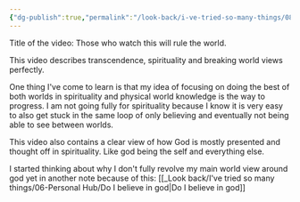 ```yaml
---
{"dg-publish":true,"permalink":"/look-back/i-ve-tried-so-many-things/08-the-library/video/video-by-i-am-rey-2/","tags":["#video","#spirituality"],"noteIcon":"","created":"2025-10-14T15:21:16.175+02:00","updated":"2025-10-14T16:10:10.454+02:00"}
---
```


Title of the video: Those who watch this will rule the world.

This video describes transcendence, spirituality and breaking world views perfectly. 

One thing I've come to learn is that my idea of focusing on doing the best of both worlds in spirituality and physical world knowledge is the way to progress. I am not going fully for spirituality because I know it is very easy to also get stuck in the same loop of only believing and eventually not being able to see between worlds. 

This video also contains a clear view of how God is mostly presented and thought off in spirituality. Like god being the self and everything else.

I started thinking about why I don't fully revolve my main world view around god yet in another note because of this: [[_Look back/I've tried so many things/06-Personal Hub/Do I believe in god\|Do I believe in god]]






